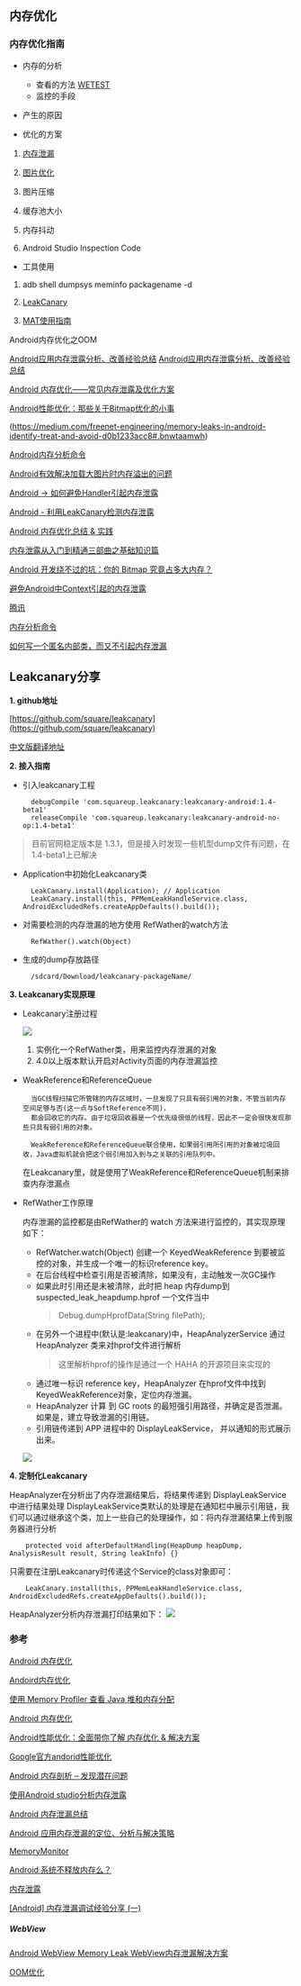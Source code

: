 ## 内存优化

### 内存优化指南
* 内存的分析
	* 查看的方法
		[WETEST](https://wetest.qq.com/lab/view/359.html)
	* 监控的手段

* 产生的原因

* 优化的方案

1. [内存泄漏](./android_memory_leak.md)

2. [图片优化](./android_memory_bitmap.md)

3. 图片压缩

4. 缓存池大小

5. 内存抖动

6. Android Studio Inspection Code

* 工具使用

1. adb shell dumpsys meminfo packagename -d

1. [LeakCanary](./android_tool_leakcanary.md)

2. [MAT使用指南](./android_tool_mat.md)

Android内存优化之OOM

[Android应用内存泄露分析、改善经验总结](zhuanlan.zhihu.com/p/20831913)
[Android应用内存泄露分析、改善经验总结](https://zmywly8866.github.io/2016/05/04/android-application-leak-analysis-and-fix.html)

[Android 内存优化——常见内存泄露及优化方案](https://juejin.im/entry/58ef30fd44d904006cdfcbb6)

[Android性能优化：那些关于Bitmap优化的小事](https://juejin.im/entry/5aa873996fb9a028db586153)

(https://medium.com/freenet-engineering/memory-leaks-in-android-identify-treat-and-avoid-d0b1233acc8#.bnwtaamwh)

[Android内存分析命令](http://gityuan.com/2016/01/02/memory-analysis-command/)

[Android有效解决加载大图片时内存溢出的问题](http://www.cnblogs.com/wanqieddy/archive/2011/11/25/2263381.html)

[Android -> 如何避免Handler引起内存泄露](http://blog.csdn.net/feelang/article/details/39059705)

[Android - 利用LeakCanary检测内存泄露](http://cashow.github.io/android-detect-out-of-memory-with-leakcanary.html)

[Android 内存优化总结 & 实践](https://juejin.im/entry/58d4c7735c497d0057ead153)

[内存泄露从入门到精通三部曲之基础知识篇](http://mp.weixin.qq.com/s?__biz=MzA3NTYzODYzMg==&mid=400674207&idx=1&sn=a9580ca0dffc62a6d7dbb8fd3d7a2ef1&scene=0&key=b410d3164f5f798e3f4b6de393face7f291ae1d5d6ce312646e1e72ba2b6849e52d3ef5d2d0e4e8579cc7841aac8b439&ascene=0&uin=MTYzMjY2MTE1&devicetype=iMac+MacBookPro10%2C1+OSX+OSX+10.11.1+build(15B42)&version=11020201&pass_ticket=hgYTL4MW7%2FI9mnat%2BT9S2RRS0IkFfm6yOLSy%2F4bguL4%3D)


[Android 开发绕不过的坑：你的 Bitmap 究竟占多大内存？](http://bugly.qq.com/bbs/forum.php?mod=viewthread&tid=498#rd)

[避免Android中Context引起的内存泄露](http://blog.csdn.net/boyupeng/article/details/46503221)

[腾讯](http://mp.weixin.qq.com/s?__biz=MzAxMzYyNDkyNA==&mid=2651332083&idx=1&sn=d5a1b24736d6f14ff24dfecf15e397a9&scene=0#wechat_redirect)

[内存分析命令](http://gityuan.com/2016/01/02/memory-analysis-command/)

[如何写一个匿名内部类，而又不引起内存泄漏](http://www.atatech.org/articles/58280)

## Leakcanary分享

**1. github地址**

[https://github.com/square/leakcanary](https://github.com/square/leakcanary)

[中文版翻译地址](http://www.liaohuqiu.net/cn/posts/leak-canary/)

**2. 接入指南**

- 引入leakcanary工程

		debugCompile 'com.squareup.leakcanary:leakcanary-android:1.4-beta1'
    	releaseCompile 'com.squareup.leakcanary:leakcanary-android-no-op:1.4-beta1'

> 目前官网稳定版本是 1.3.1，但是接入时发现一些机型dump文件有问题，在1.4-beta1上已解决

- Application中初始化Leakcanary类
	
		LeakCanary.install(Application); // Application 
		LeakCanary.install(this, PPMemLeakHandleService.class, AndroidExcludedRefs.createAppDefaults().build());

- 对需要检测的内存泄漏的地方使用 RefWather的watch方法
		
		RefWather().watch(Object)

- 生成的dump存放路径

		/sdcard/Download/leakcanary-packageName/


**3. Leakcanary实现原理**

- Leakcanary注册过程

	![](http://i.imgur.com/RBN9Q93.png)

	1. 实例化一个RefWather类，用来监控内存泄漏的对象
	2. 4.0以上版本默认开启对Activity页面的内存泄漏监控

- WeakReference和ReferenceQueue

		当GC线程扫描它所管辖的内存区域时，一旦发现了只具有弱引用的对象，不管当前内存空间足够与否(这一点与SoftReference不同)，
		都会回收它的内存。由于垃圾回收器是一个优先级很低的线程，因此不一定会很快发现那些只具有弱引用的对象。

		WeakReference和ReferenceQueue联合使用，如果弱引用所引用的对象被垃圾回收，Java虚拟机就会把这个弱引用加入到与之关联的引用队列中。
	
	在Leakcanary里，就是使用了WeakReference和ReferenceQueue机制来排查内存泄漏点

- RefWather工作原理

	内存泄漏的监控都是由RefWather的 watch 方法来进行监控的，其实现原理如下：

	- RefWatcher.watch(Object) 创建一个 KeyedWeakReference 到要被监控的对象，并生成一个唯一的标识reference key。
	- 在后台线程中检查引用是否被清除，如果没有，主动触发一次GC操作
	- 如果此时引用还是未被清除，此时把 heap 内存dump到 suspected_leak_heapdump.hprof 一个文件当中
		> Debug.dumpHprofData(String filePath);
	- 在另外一个进程中(默认是:leakcanary)中，HeapAnalyzerService 通过 HeapAnalyzer 类来对hprof文件进行解析
		> 这里解析hprof的操作是通过一个 HAHA 的开源项目来实现的
	- 通过唯一标识 reference key，HeapAnalyzer 在hprof文件中找到 KeyedWeakReference对象，定位内存泄漏。
	- HeapAnalyzer 计算 到 GC roots 的最短强引用路径，并确定是否泄漏。如果是，建立导致泄漏的引用链。
	- 引用链传递到 APP 进程中的 DisplayLeakService， 并以通知的形式展示出来。

	![](http://i.imgur.com/4wU1Ybs.png)

**4. 定制化Leakcanary**

HeapAnalyzer在分析出了内存泄漏结果后，将结果传递到 DisplayLeakService 中进行结果处理
DisplayLeakService类默认的处理是在通知栏中展示引用链，我们可以通过继承这个类，加上一些自己的处理操作，如：将内存泄漏结果上传到服务器进行分析

		protected void afterDefaultHandling(HeapDump heapDump, AnalysisResult result, String leakInfo) {}

只需要在注册Leakcanary时传递这个Service的class对象即可：
		
		LeakCanary.install(this, PPMemLeakHandleService.class, AndroidExcludedRefs.createAppDefaults().build());

HeapAnalyzer分析内存泄漏打印结果如下：
	![](http://i.imgur.com/EULOdSS.png)

### 参考

[Android 内存优化](http://yefangqingchen.com/2017/04/01/Android-%E5%86%85%E5%AD%98%E4%BC%98%E5%8C%96/)

[Andoird内存优化](https://mp.weixin.qq.com/s/2MsEAR9pQfMr1Sfs7cPdWQ)

[使用 Memory Profiler 查看 Java 堆和内存分配](https://developer.android.com/studio/profile/memory-profiler?hl=zh-cn)

[Android 内存优化](http://wuxiaolong.me/2017/04/15/memory/)

[Android性能优化：全面带你了解 内存优化 & 解决方案](https://juejin.im/entry/5aea6d08f265da0b8f62601f)

[Google官方andorid性能优化](https://www.kancloud.cn/alex_wsc/better/202711)

[Android 内存剖析 – 发现潜在问题](http://www.importnew.com/2433.html)

[使用Android studio分析内存泄露](http://www.jianshu.com/p/c49f778e7acf)

[Android 内存泄漏总结](https://yq.aliyun.com/articles/3009)

[Android 应用内存泄漏的定位、分析与解决策略](https://www.diycode.cc/topics/475)

[MemoryMonitor](https://www.diycode.cc/projects/cundong/MemoryMonitor)

[Android 系统不释放内存么？](https://juejin.im/entry/5b9af2de6fb9a05cdd2cf457?utm_source=gold_browser_extension)

[内存泄露](http://blog.csdn.net/xiaochuanding/article/details/56286074?utm_source=gank.io&utm_medium=email)

[[Android] 内存泄漏调试经验分享 (一)](http://rayleeya.iteye.com/blog/727074)

##### WebView
[Android WebView Memory Leak WebView内存泄漏解决方案](http://my.oschina.net/zhibuji/blog/100580)

[OOM优化](http://rayleeya.iteye.com/blog/1956059)